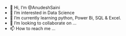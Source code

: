 - 👋 Hi, I’m @AnudeshSaini
- 👀 I’m interested in Data Science
- 🌱 I’m currently learning python, Power Bi, SQL & Excel. 
- 💞️ I’m looking to collaborate on ...
- 📫 How to reach me ...

<!---
AnudeshSaini/AnudeshSaini is a ✨ special ✨ repository because its `README.md` (this file) appears on your GitHub profile.
You can click the Preview link to take a look at your changes.
--->
